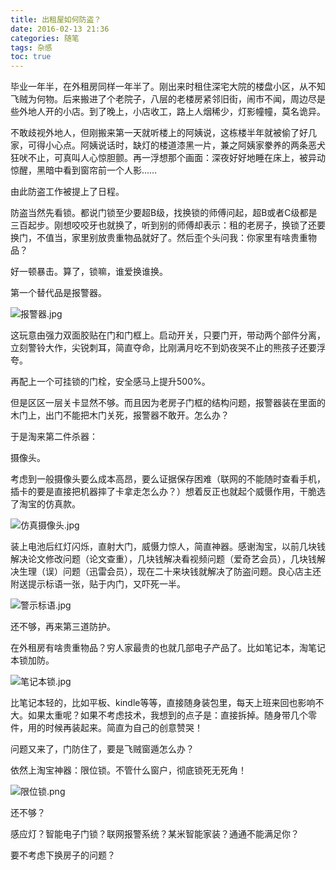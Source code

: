 ```yaml
---
title: 出租屋如何防盗？
date: 2016-02-13 21:36
categories: 随笔
tags: 杂感
toc: true
---
```

毕业一年半，在外租房同样一年半了。刚出来时租住深宅大院的楼盘小区，从不知飞贼为何物。后来搬进了个老院子，八层的老楼房紧邻旧街，闹市不闻，周边尽是些外地人开的小店。到了晚上，小店收工，路上人烟稀少，灯影幢幢，莫名诡异。

不敢歧视外地人，但刚搬来第一天就听楼上的阿姨说，这栋楼半年就被偷了好几家，可得小心点。阿姨说话时，缺灯的楼道漆黑一片，兼之阿姨家豢养的两条恶犬狂吠不止，可真叫人心惊胆颤。再一浮想那个画面：深夜好好地睡在床上，被异动惊醒，黑暗中看到窗帘前一个人影……

由此防盗工作被提上了日程。

防盗当然先看锁。都说门锁至少要超B级，找换锁的师傅问起，超B或者C级都是三百起步。刚想咬咬牙也就换了，听到别的师傅却表示：租的老房子，换锁了还要换门，不值当，家里别放贵重物品就好了。然后歪个头问我：你家里有啥贵重物品？

好一顿暴击。算了，锁嘛，谁爱换谁换。

第一个替代品是报警器。

![报警器.jpg](http://upload-images.jianshu.io/upload_images/29336-e1603bebbe28cba5.jpg?imageMogr2/auto-orient/strip%7CimageView2/2/w/1240)

这玩意由强力双面胶贴在门和门框上。启动开关，只要门开，带动两个部件分离，立刻警铃大作，尖锐刺耳，简直夺命，比刚满月吃不到奶夜哭不止的熊孩子还要浮夸。

再配上一个可挂锁的门栓，安全感马上提升500%。

但是区区一层关卡显然不够。而且因为老房子门框的结构问题，报警器装在里面的木门上，出门不能把木门关死，报警器不敢开。怎么办？

于是淘来第二件杀器：

摄像头。

考虑到一般摄像头要么成本高昂，要么证据保存困难（联网的不能随时查看手机，插卡的要是直接把机器摔了卡拿走怎么办？）想着反正也就起个威慑作用，干脆选了淘宝的仿真款。

![仿真摄像头.jpg](http://upload-images.jianshu.io/upload_images/29336-cc308d419d35c433.jpg?imageMogr2/auto-orient/strip%7CimageView2/2/w/1240)

装上电池后红灯闪烁，直射大门，威慑力惊人，简直神器。感谢淘宝，以前几块钱解决论文修改问题（论文查重），几块钱解决看视频问题（爱奇艺会员），几块钱解决生理（误）问题（迅雷会员），现在二十来块钱就解决了防盗问题。良心店主还附送提示标语一张，贴于内门，又吓死一半。

![警示标语.jpg](http://upload-images.jianshu.io/upload_images/29336-54d11b065176238c.jpg?imageMogr2/auto-orient/strip%7CimageView2/2/w/1240)

还不够，再来第三道防护。

在外租房有啥贵重物品？穷人家最贵的也就几部电子产品了。比如笔记本，淘笔记本锁加防。

![笔记本锁.jpg](http://upload-images.jianshu.io/upload_images/29336-25f40198688f2050.jpg?imageMogr2/auto-orient/strip%7CimageView2/2/w/1240)

比笔记本轻的，比如平板、kindle等等，直接随身装包里，每天上班来回也影响不大。如果太重呢？如果不考虑技术，我想到的点子是：直接拆掉。随身带几个零件，用的时候再装起来。简直为自己的创意赞哭！

问题又来了，门防住了，要是飞贼窗遁怎么办？

依然上淘宝神器：限位锁。不管什么窗户，彻底锁死无死角！

![限位锁.png](http://upload-images.jianshu.io/upload_images/29336-fc31da9c3663f181.png?imageMogr2/auto-orient/strip%7CimageView2/2/w/1240)

还不够？

感应灯？智能电子门锁？联网报警系统？某米智能家装？通通不能满足你？

要不考虑下换房子的问题？
